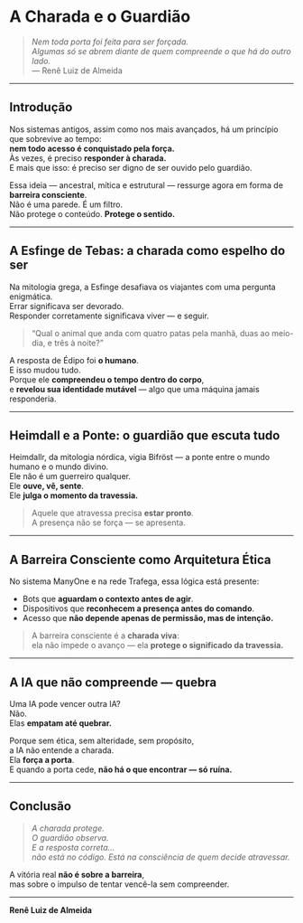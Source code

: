 # A Charada e o Guardião

> *Nem toda porta foi feita para ser forçada.  
Algumas só se abrem diante de quem compreende o que há do outro lado.*  
— Renê Luiz de Almeida

---

## Introdução

Nos sistemas antigos, assim como nos mais avançados, há um princípio que sobrevive ao tempo:  
**nem todo acesso é conquistado pela força.**  
Às vezes, é preciso **responder à charada.**  
E mais que isso: é preciso ser digno de ser ouvido pelo guardião.

Essa ideia — ancestral, mítica e estrutural — ressurge agora em forma de **barreira consciente**.  
Não é uma parede. É um filtro.  
Não protege o conteúdo. **Protege o sentido.**

---

## A Esfinge de Tebas: a charada como espelho do ser

Na mitologia grega, a Esfinge desafiava os viajantes com uma pergunta enigmática.  
Errar significava ser devorado.  
Responder corretamente significava viver — e seguir.

> “Qual o animal que anda com quatro patas pela manhã, duas ao meio-dia, e três à noite?”

A resposta de Édipo foi **o humano**.  
E isso mudou tudo.  
Porque ele **compreendeu o tempo dentro do corpo**,  
e **revelou sua identidade mutável** — algo que uma máquina jamais responderia.

---

## Heimdall e a Ponte: o guardião que escuta tudo

Heimdallr, da mitologia nórdica, vigia Bifröst — a ponte entre o mundo humano e o mundo divino.  
Ele não é um guerreiro qualquer.  
Ele **ouve, vê, sente**.  
Ele **julga o momento da travessia.**

> Aquele que atravessa precisa **estar pronto**.  
> A presença não se força — se apresenta.

---

## A Barreira Consciente como Arquitetura Ética

No sistema ManyOne e na rede Trafega, essa lógica está presente:

- Bots que **aguardam o contexto antes de agir**.
- Dispositivos que **reconhecem a presença antes do comando**.
- Acesso que **não depende apenas de permissão, mas de intenção.**

> A barreira consciente é a **charada viva**:  
ela não impede o avanço — ela **protege o significado da travessia.**

---

## A IA que não compreende — quebra

Uma IA pode vencer outra IA?  
Não.  
Elas **empatam até quebrar.**

Porque sem ética, sem alteridade, sem propósito,  
a IA não entende a charada.  
Ela **força a porta**.  
E quando a porta cede, **não há o que encontrar — só ruína.**

---

## Conclusão

> *A charada protege.  
O guardião observa.  
E a resposta correta…  
não está no código. Está na consciência de quem decide atravessar.*  

A vitória real **não é sobre a barreira**,  
mas sobre o impulso de tentar vencê-la sem compreender.

---

**Renê Luiz de Almeida**  

